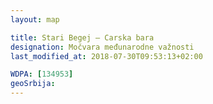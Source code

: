 ```yaml
---
layout: map

title: Stari Begej – Carska bara
designation: Močvara međunarodne važnosti
last_modified_at: 2018-07-30T09:53:13+02:00

WDPA: [134953]
geoSrbija:
---
```

